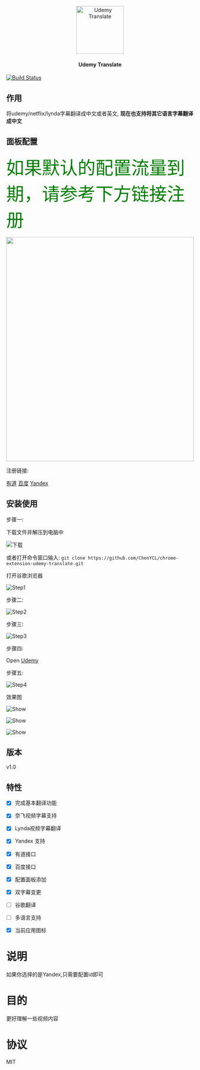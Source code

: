 <p align="center">
  <img src="https://github.com/ChenYCL/chrome-extension-udemy-translate/raw/master/images/128.png" alt="Udemy Translate" height="128" width="128" />
</p>

<h4 align="center">
  Udemy Translate
</h4>

[![Build Status](https://img.shields.io/badge/README-English-yellow.svg)](README.md)

## 作用

将udemy/netflix/lynda字幕翻译成中文或者英文, **现在也支持将其它语言字幕翻译成中文**

## 面板配置

<font color=green size=7>如果默认的配置流量到期，请参考下方链接注册</font>

<div align=center><img width="100%" height="600" src="https://github.com/ChenYCL/chrome-extension-udemy-translate/raw/master/media/config.png"/></div>

注册链接:

[有道](https://ai.youdao.com/index.s)
[百度](https://fanyi-api.baidu.com/api/trans/product/desktop)
[Yandex](https://translate.yandex.com/developers/keys)



## 安装使用
步骤一:

下载文件并解压到电脑中

![下载](https://github.com/ChenYCL/chrome-extension-udemy-translate/raw/master/media/download.png)

或者打开命令窗口输入:  `git clone https://github.com/ChenYCL/chrome-extension-udemy-translate.git`

打开谷歌浏览器

![Step1](https://github.com/ChenYCL/chrome-extension-udemy-translate/raw/master/media/step1.png)

步骤二:

![Step2](https://github.com/ChenYCL/chrome-extension-udemy-translate/raw/master/media/step2.png)

步骤三:

![Step3](https://github.com/ChenYCL/chrome-extension-udemy-translate/raw/master/media/step3.png)

步骤四:

Open [Udemy](https://www.udemy.com/mern-stack-front-to-back/)

步骤五:

![Step4](https://github.com/ChenYCL/chrome-extension-udemy-translate/raw/master/media/step4.png)

效果图

![Show](https://github.com/ChenYCL/chrome-extension-udemy-translate/raw/master/media/show.png)

![Show](https://github.com/ChenYCL/chrome-extension-udemy-translate/raw/master/media/netflix.png)

![Show](https://github.com/ChenYCL/chrome-extension-udemy-translate/raw/master/media/lynda.png)


## 版本

v1.0 

## 特性

- [x] 完成基本翻译功能

- [x] 奈飞视频字幕支持

- [x] Lynda视频字幕翻译

- [x] Yandex 支持

- [x] 有道接口

- [x] 百度接口

- [x] 配置面板添加

- [x] 双字幕变更

- [ ] 谷歌翻译

- [ ] 多语言支持

- [x] 当前应用图标
  
# 说明

如果你选择的是Yandex,只需要配置id即可

# 目的

更好理解一些视频内容

# 协议

MIT
